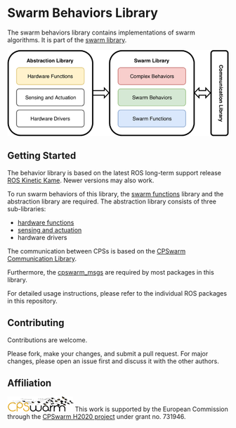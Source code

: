 # Swarm Behaviors Library

The swarm behaviors library contains implementations of swarm algorithms. It is part of the [swarm library](https://github.com/topics/swarm-library).

![Behavior Library Structure](library_structure.png)

## Getting Started
The behavior library is based on the latest ROS long-term support release [ROS Kinetic Kame](https://wiki.ros.org/kinetic/). Newer versions may also work.

To run swarm behaviors of this library, the [swarm functions](https://github.com/cpswarm/swarm_functions) library and the abstraction library are required. The abstraction library consists of three sub-libraries:
* [hardware functions](https://github.com/cpswarm/hardware_functions)
* [sensing and actuation](https://github.com/cpswarm/sensing_actuation)
* hardware drivers

The communication between CPSs is based on the [CPSwarm Communication Library](https://github.com/cpswarm/swarmio).

Furthermore, the [cpswarm_msgs](https://github.com/cpswarm/cpswarm_msgs/) are required by most packages in this library.

For detailed usage instructions, please refer to the individual ROS packages in this repository.

## Contributing
Contributions are welcome. 

Please fork, make your changes, and submit a pull request. For major changes, please open an issue first and discuss it with the other authors.

## Affiliation
![CPSwarm](https://github.com/cpswarm/template/raw/master/cpswarm.png)
This work is supported by the European Commission through the [CPSwarm H2020 project](https://cpswarm.eu) under grant no. 731946.
